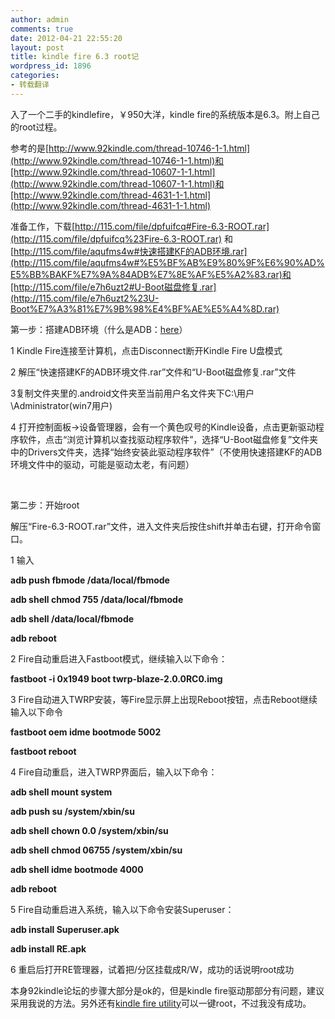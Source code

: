 ```yaml
---
author: admin
comments: true
date: 2012-04-21 22:55:20
layout: post
title: kindle fire 6.3 root记
wordpress_id: 1896
categories:
- 转载翻译
---
```


入了一个二手的kindlefire，￥950大洋，kindle fire的系统版本是6.3。附上自己的root过程。

参考的是[http://www.92kindle.com/thread-10746-1-1.html](http://www.92kindle.com/thread-10746-1-1.html)和[http://www.92kindle.com/thread-10607-1-1.html](http://www.92kindle.com/thread-10607-1-1.html)和[http://www.92kindle.com/thread-4631-1-1.html](http://www.92kindle.com/thread-4631-1-1.html)

准备工作，下载[http://115.com/file/dpfuifcq#Fire-6.3-ROOT.rar](http://115.com/file/dpfuifcq%23Fire-6.3-ROOT.rar) 和[http://115.com/file/aqufms4w#快速搭建KF的ADB环境.rar](http://115.com/file/aqufms4w#%E5%BF%AB%E9%80%9F%E6%90%AD%E5%BB%BAKF%E7%9A%84ADB%E7%8E%AF%E5%A2%83.rar)和[http://115.com/file/e7h6uzt2#U-Boot磁盘修复.rar](http://115.com/file/e7h6uzt2%23U-Boot%E7%A3%81%E7%9B%98%E4%BF%AE%E5%A4%8D.rar)

第一步：搭建ADB环境（什么是ADB：[here](http://www.anzhuoba.com/thread-12866-1-1.html)）

1 Kindle Fire连接至计算机，点击Disconnect断开Kindle Fire U盘模式

2 解压“快速搭建KF的ADB环境文件.rar”文件和“U-Boot磁盘修复.rar”文件

3复制文件夹里的.android文件夹至当前用户名文件夹下C:\用户\Administrator(win7用户)

4 打开控制面板->设备管理器，会有一个黄色叹号的Kindle设备，点击更新驱动程序软件，点击“浏览计算机以查找驱动程序软件”，选择“U-Boot磁盘修复”文件夹中的Drivers文件夹，选择“始终安装此驱动程序软件”（不使用快速搭建KF的ADB环境文件中的驱动，可能是驱动太老，有问题）

 

第二步：开始root

解压“Fire-6.3-ROOT.rar”文件，进入文件夹后按住shift并单击右键，打开命令窗口。

1 输入

**adb push fbmode /data/local/fbmode**  

**adb shell chmod 755 /data/local/fbmode**  

**adb shell /data/local/fbmode**  

**adb reboot**

2 Fire自动重启进入Fastboot模式，继续输入以下命令：  

**fastboot -i 0x1949 boot twrp-blaze-2.0.0RC0.img**

3 Fire自动进入TWRP安装，等Fire显示屏上出现Reboot按钮，点击Reboot继续输入以下命令  

**fastboot oem idme bootmode 5002**  

**fastboot reboot**

4 Fire自动重启，进入TWRP界面后，输入以下命令：  

**adb shell mount system**  

**adb push su /system/xbin/su**  

**adb shell chown 0.0 /system/xbin/su**  

**adb shell chmod 06755 /system/xbin/su**  

**adb shell idme bootmode 4000**  

**adb reboot**

5 Fire自动重启进入系统，输入以下命令安装Superuser：  

**adb install Superuser.apk**  

**adb install RE.apk**

6 重启后打开RE管理器，试着把/分区挂载成R/W，成功的话说明root成功

本身92kindle论坛的步骤大部分是ok的，但是kindle fire驱动那部分有问题，建议采用我说的方法。另外还有[kindle fire utility](http://forum.xda-developers.com/showthread.php?t=1399889)可以一键root，不过我没有成功。

